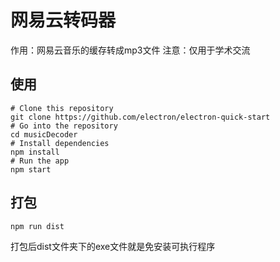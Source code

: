 # 网易云转码器

作用：网易云音乐的缓存转成mp3文件
注意：仅用于学术交流

## 使用

```
# Clone this repository
git clone https://github.com/electron/electron-quick-start
# Go into the repository
cd musicDecoder
# Install dependencies
npm install
# Run the app
npm start
```

## 打包
```
npm run dist
```
打包后dist文件夹下的exe文件就是免安装可执行程序

